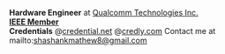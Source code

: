 **Hardware Engineer** at [Qualcomm Technologies Inc.](https://www.qualcomm.com/products/mobile-computing)  
[**IEEE Member**](https://ieee-collabratec.ieee.org/app/p/ShashankVM?slv=true)  
**Credentials** @[credential.net](https://www.credential.net/profile/shashankvm133/wallet) @[credly.com](https://www.credly.com/users/shashank-v-m)
Contact me at mailto:shashankmathew8@gmail.com 



